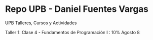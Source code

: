 # Repo UPB - Daniel Fuentes Vargas
UPB Talleres, Cursos y Actividades

Taller 1: Clase 4 - Fundamentos de Programación I : 10% Agosto 8
